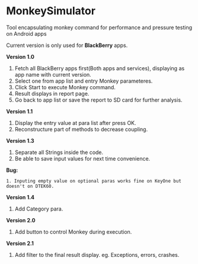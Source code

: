 # MonkeySimulator
Tool encapsulating monkey command for performance and pressure testing on Android apps

Current version is only used for **BlackBerry** apps.

**Version 1.0**

1. Fetch all BlackBerry apps first(Both apps and services), displaying as app name with current version.
2. Select one from app list and entry Monkey parameteres.
3. Click Start to execute Monkey command.
4. Result displays in report page.
5. Go back to app list or save the report to SD card for further analysis.


**Version 1.1**

1. Display the entry value at para list after press OK.
2. Reconstructure part of methods to decrease coupling.
  
**Version 1.3**


1. Separate all Strings inside the code.
2. Be able to save input values for next time convenience.

**Bug:**
    
    1. Inputing empty value on optional paras works fine on KeyOne but doesn't on DTEK60. 
    
**Version 1.4**

1. Add Category para.

**Version 2.0**

1. Add button to control Monkey during execution.

**Version 2.1**

1. Add filter to the final result display. eg. Exceptions, errors, crashes.
